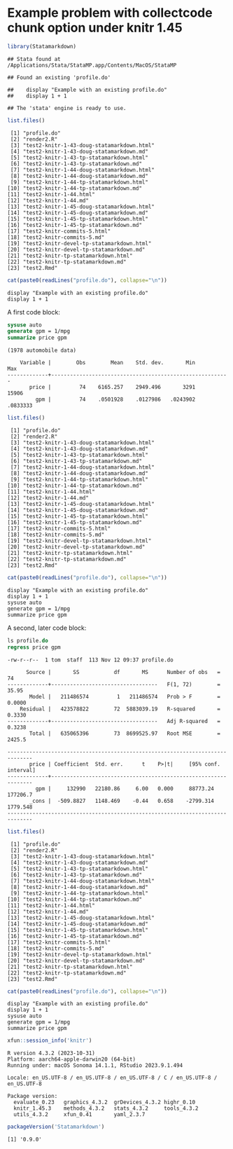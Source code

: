 Example problem with collectcode chunk option under knitr 1.45
================

``` r
library(Statamarkdown)
```

    ## Stata found at /Applications/Stata/StataMP.app/Contents/MacOS/StataMP

    ## Found an existing 'profile.do'

    ##    display "Example with an existing profile.do" 
    ##    display 1 + 1

    ## The 'stata' engine is ready to use.

``` r
list.files()
```

     [1] "profile.do"                              
     [2] "render2.R"                               
     [3] "test2-knitr-1-43-doug-statamarkdown.html"
     [4] "test2-knitr-1-43-doug-statamarkdown.md"  
     [5] "test2-knitr-1-43-tp-statamarkdown.html"  
     [6] "test2-knitr-1-43-tp-statamarkdown.md"    
     [7] "test2-knitr-1-44-doug-statamarkdown.html"
     [8] "test2-knitr-1-44-doug-statamarkdown.md"  
     [9] "test2-knitr-1-44-tp-statamarkdown.html"  
    [10] "test2-knitr-1-44-tp-statamarkdown.md"    
    [11] "test2-knitr-1-44.html"                   
    [12] "test2-knitr-1-44.md"                     
    [13] "test2-knitr-1-45-doug-statamarkdown.html"
    [14] "test2-knitr-1-45-doug-statamarkdown.md"  
    [15] "test2-knitr-1-45-tp-statamarkdown.html"  
    [16] "test2-knitr-1-45-tp-statamarkdown.md"    
    [17] "test2-knitr-commits-5.html"              
    [18] "test2-knitr-commits-5.md"                
    [19] "test2-knitr-devel-tp-statamarkdown.html" 
    [20] "test2-knitr-devel-tp-statamarkdown.md"   
    [21] "test2-knitr-tp-statamarkdown.html"       
    [22] "test2-knitr-tp-statamarkdown.md"         
    [23] "test2.Rmd"                               

``` r
cat(paste0(readLines("profile.do"), collapse="\n"))
```

    display "Example with an existing profile.do"
    display 1 + 1

A first code block:

``` stata
sysuse auto
generate gpm = 1/mpg
summarize price gpm
```

    (1978 automobile data)

        Variable |        Obs        Mean    Std. dev.       Min        Max
    -------------+---------------------------------------------------------
           price |         74    6165.257    2949.496       3291      15906
             gpm |         74    .0501928    .0127986   .0243902   .0833333

``` r
list.files()
```

     [1] "profile.do"                              
     [2] "render2.R"                               
     [3] "test2-knitr-1-43-doug-statamarkdown.html"
     [4] "test2-knitr-1-43-doug-statamarkdown.md"  
     [5] "test2-knitr-1-43-tp-statamarkdown.html"  
     [6] "test2-knitr-1-43-tp-statamarkdown.md"    
     [7] "test2-knitr-1-44-doug-statamarkdown.html"
     [8] "test2-knitr-1-44-doug-statamarkdown.md"  
     [9] "test2-knitr-1-44-tp-statamarkdown.html"  
    [10] "test2-knitr-1-44-tp-statamarkdown.md"    
    [11] "test2-knitr-1-44.html"                   
    [12] "test2-knitr-1-44.md"                     
    [13] "test2-knitr-1-45-doug-statamarkdown.html"
    [14] "test2-knitr-1-45-doug-statamarkdown.md"  
    [15] "test2-knitr-1-45-tp-statamarkdown.html"  
    [16] "test2-knitr-1-45-tp-statamarkdown.md"    
    [17] "test2-knitr-commits-5.html"              
    [18] "test2-knitr-commits-5.md"                
    [19] "test2-knitr-devel-tp-statamarkdown.html" 
    [20] "test2-knitr-devel-tp-statamarkdown.md"   
    [21] "test2-knitr-tp-statamarkdown.html"       
    [22] "test2-knitr-tp-statamarkdown.md"         
    [23] "test2.Rmd"                               

``` r
cat(paste0(readLines("profile.do"), collapse="\n"))
```

    display "Example with an existing profile.do"
    display 1 + 1
    sysuse auto
    generate gpm = 1/mpg
    summarize price gpm

A second, later code block:

``` stata
ls profile.do
regress price gpm
```

    -rw-r--r--  1 tom  staff  113 Nov 12 09:37 profile.do

          Source |       SS           df       MS      Number of obs   =        74
    -------------+----------------------------------   F(1, 72)        =     35.95
           Model |   211486574         1   211486574   Prob > F        =    0.0000
        Residual |   423578822        72  5883039.19   R-squared       =    0.3330
    -------------+----------------------------------   Adj R-squared   =    0.3238
           Total |   635065396        73  8699525.97   Root MSE        =    2425.5

    ------------------------------------------------------------------------------
           price | Coefficient  Std. err.      t    P>|t|     [95% conf. interval]
    -------------+----------------------------------------------------------------
             gpm |     132990   22180.86     6.00   0.000     88773.24    177206.7
           _cons |  -509.8827   1148.469    -0.44   0.658    -2799.314    1779.548
    ------------------------------------------------------------------------------

``` r
list.files()
```

     [1] "profile.do"                              
     [2] "render2.R"                               
     [3] "test2-knitr-1-43-doug-statamarkdown.html"
     [4] "test2-knitr-1-43-doug-statamarkdown.md"  
     [5] "test2-knitr-1-43-tp-statamarkdown.html"  
     [6] "test2-knitr-1-43-tp-statamarkdown.md"    
     [7] "test2-knitr-1-44-doug-statamarkdown.html"
     [8] "test2-knitr-1-44-doug-statamarkdown.md"  
     [9] "test2-knitr-1-44-tp-statamarkdown.html"  
    [10] "test2-knitr-1-44-tp-statamarkdown.md"    
    [11] "test2-knitr-1-44.html"                   
    [12] "test2-knitr-1-44.md"                     
    [13] "test2-knitr-1-45-doug-statamarkdown.html"
    [14] "test2-knitr-1-45-doug-statamarkdown.md"  
    [15] "test2-knitr-1-45-tp-statamarkdown.html"  
    [16] "test2-knitr-1-45-tp-statamarkdown.md"    
    [17] "test2-knitr-commits-5.html"              
    [18] "test2-knitr-commits-5.md"                
    [19] "test2-knitr-devel-tp-statamarkdown.html" 
    [20] "test2-knitr-devel-tp-statamarkdown.md"   
    [21] "test2-knitr-tp-statamarkdown.html"       
    [22] "test2-knitr-tp-statamarkdown.md"         
    [23] "test2.Rmd"                               

``` r
cat(paste0(readLines("profile.do"), collapse="\n"))
```

    display "Example with an existing profile.do"
    display 1 + 1
    sysuse auto
    generate gpm = 1/mpg
    summarize price gpm

``` r
xfun::session_info('knitr')
```

    R version 4.3.2 (2023-10-31)
    Platform: aarch64-apple-darwin20 (64-bit)
    Running under: macOS Sonoma 14.1.1, RStudio 2023.9.1.494

    Locale: en_US.UTF-8 / en_US.UTF-8 / en_US.UTF-8 / C / en_US.UTF-8 / en_US.UTF-8

    Package version:
      evaluate_0.23   graphics_4.3.2  grDevices_4.3.2 highr_0.10     
      knitr_1.45.3    methods_4.3.2   stats_4.3.2     tools_4.3.2    
      utils_4.3.2     xfun_0.41       yaml_2.3.7     

``` r
packageVersion('Statamarkdown')
```

    [1] '0.9.0'

